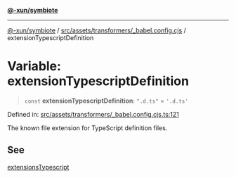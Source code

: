 [**@-xun/symbiote**](../../../../../README.md)

***

[@-xun/symbiote](../../../../../README.md) / [src/assets/transformers/\_babel.config.cjs](../README.md) / extensionTypescriptDefinition

# Variable: extensionTypescriptDefinition

> `const` **extensionTypescriptDefinition**: `".d.ts"` = `'.d.ts'`

Defined in: [src/assets/transformers/\_babel.config.cjs.ts:121](https://github.com/Xunnamius/symbiote/blob/28acb7961df65f3e39ec6b549117698f529b083c/src/assets/transformers/_babel.config.cjs.ts#L121)

The known file extension for TypeScript definition files.

## See

[extensionsTypescript](extensionsTypescript.md)
